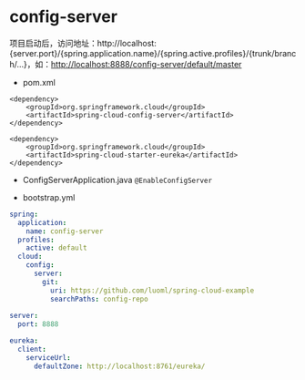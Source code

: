 # config-server
项目启动后，访问地址：http://localhost:{server.port}/{spring.application.name}/{spring.active.profiles}/{trunk/branch/...}，如：<http://localhost:8888/config-server/default/master>

* pom.xml

``` maven
<dependency>
    <groupId>org.springframework.cloud</groupId>
    <artifactId>spring-cloud-config-server</artifactId>
</dependency>

<dependency>
    <groupId>org.springframework.cloud</groupId>
    <artifactId>spring-cloud-starter-eureka</artifactId>
</dependency>
```

* ConfigServerApplication.java 
`@EnableConfigServer`

* bootstrap.yml

```yml
spring:
  application:
    name: config-server
  profiles:
    active: default    
  cloud:
    config:
      server:
        git:
          uri: https://github.com/luoml/spring-cloud-example
          searchPaths: config-repo
    
server:
  port: 8888

eureka:
  client:
    serviceUrl:
      defaultZone: http://localhost:8761/eureka/
```